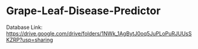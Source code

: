 # Grape-Leaf-Disease-Predictor

Database Link: https://drive.google.com/drive/folders/1NWk_1AgBytJ0oq5JuPLoPuRJUUsSKZRP?usp=sharing
